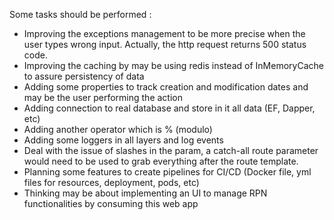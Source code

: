 Some tasks should be performed :
- Improving the exceptions management to be more precise when the user types wrong input. Actually, the http request returns 500 status code.
- Improving the caching by may be using redis instead of InMemoryCache to assure persistency of data
- Adding some properties to track creation and modification dates and may be the user performing the action
- Adding connection to real database and store in it all data (EF, Dapper, etc)
- Adding another operator which is % (modulo)
- Adding some loggers in all layers and log events
- Deal with the issue of slashes in the param, a catch-all route parameter would need to be used to grab everything after the route template.
- Planning some features to create pipelines for CI/CD (Docker file, yml files for resources, deployment, pods, etc)
- Thinking may be about implementing an UI to manage RPN functionalities by consuming this web app